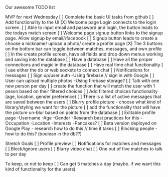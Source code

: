 Our awesome TODO list

MVP for next Wednesday
[ ] Complete the basic UI tasks from github
[ ] Add functionality to the UI
    [X] Welcome page Login connects to the login screen.
    [ ] Able to input email and password and login, the button leads to the todays match screen
    [ ] Welcome page signup button links to the signup page. Allow signup by email//facebook
    [ ] Signup button leads to create a choose a nickname/ upload a photo/ create a profile page
    [X] The 3 buttons on the bottom bar can toggle between matches, messages, and own profile
    [ ] In the create profile screen, have all fields and drop down menus working and saving into the database
[ ] Have a database
    [ ] Have all the proper connections and magic in the database
[ ] Have real time chat functionality
    [ ] use either the db or web sockets to connect chat
    [ ] Notifications for messages
[ ] Sign up/user auth
    -Using firebase // sign in with Google
[ ] User can upload multiple photos
    -Using firebase storage?
[ ] Talk with one new person per day
    [ ] create the function that will match the user with 1 peson based on their filtered choices
    [ ] Add filtered choices functionality (age, location, gender preference)
    [ ] There is a list of active messages that are saved between the users
[ ] Blurry profile picture
    - choose what kind of library/styling we want for the picture
    [ ] add the functionality that will have the picture un-blur based on points from the database
[ ] Editable profile page
    -Username
    -Age
    -Gender
        -Research best practices for this
    -Occupation
    -Location
    -Interests
    -Pancakes?
[ ] Beta version deployed on Google Play
    - research how to do this // time it takes
[ ] Blocking people
    -how to do this? (boolean in the db??)


Stretch Goals
[ ] Profile preview
[ ] Notifications for matches and messages
[ ] Block/ignore users
[ ] Blurry video chat
[ ] One out of five matches to talk to per day


To keep, or not to keep
[ ] Can get 5 matches a day (maybe. if we want this kind of functionality for the users)
